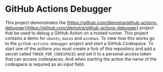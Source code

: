 # GitHub Actions Debugger

This project demonstrates the [https://github.com/dlemstra/github-actions-debugger](https://github.com/dlemstra/github-actions-debugger) project that be used to debug a GitHub Action on a hosted runner. This project contains a demo for `ubuntu`, `macos` and `windows`. To view how this works go to the `github-actions-debugger` project and start a GitHub Codespace. To start one of the actions you must create a fork of this repository and add a secret called `TOKEN_FOR_CODESPACES` and set it to a personal access token that can access codespaces. And when starting the action the name of the codespace is required as an input field.
